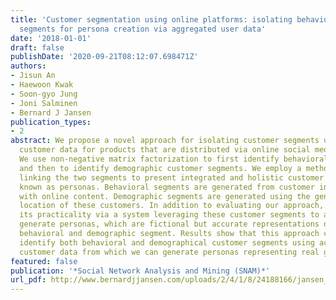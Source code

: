 ```yaml
---
title: 'Customer segmentation using online platforms: isolating behavioral and demographic
  segments for persona creation via aggregated user data'
date: '2018-01-01'
draft: false
publishDate: '2020-09-21T08:12:07.698471Z'
authors:
- Jisun An
- Haewoon Kwak
- Soon-gyo Jung
- Joni Salminen
- Bernard J Jansen
publication_types:
- 2
abstract: We propose a novel approach for isolating customer segments using online
  customer data for products that are distributed via online social media platforms.
  We use non-negative matrix factorization to first identify behavioral customer segments
  and then to identify demographic customer segments. We employ a methodology for
  linking the two segments to present integrated and holistic customer segments, also
  known as personas. Behavioral segments are generated from customer interactions
  with online content. Demographic segments are generated using the gender, age, and
  location of these customers. In addition to evaluating our approach, we demonstrate
  its practicality via a system leveraging these customer segments to automatically
  generate personas, which are fictional but accurate representations of each integrated
  behavioral and demographic segment. Results show that this approach can accurately
  identify both behavioral and demographical customer segments using actual online
  customer data from which we can generate personas representing real groups of people.
featured: false
publication: '*Social Network Analysis and Mining (SNAM)*'
url_pdf: http://www.bernardjjansen.com/uploads/2/4/1/8/24188166/jansen_snam_segmentation.pdf
---
```


